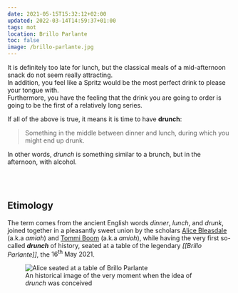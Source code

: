 ```yaml
---
date: 2021-05-15T15:32:12+02:00
updated: 2022-03-14T14:59:37+01:00
tags: mot
location: Brillo Parlante
toc: false
image: /brillo-parlante.jpg
---
```

It is definitely too late for lunch, but the classical meals of a mid-afternoon snack do not seem really attracting.  
In addition, you feel like a Spritz would be the most perfect drink to please your tongue with.  
Furthermore, you have the feeling that the drink you are going to order is going to be the first of a relatively long series.

If all of the above is true, it means it is time to have **drunch**:

> Something in the middle between dinner and lunch, during which you might end up drunk.

In other words, *drunch* is something similar to a brunch, but in the afternoon, with alcohol.

<br>
<br>

## Etimology

The term comes from the ancient English words *dinner*, *lunch*, and *drunk*, joined together in a pleasantly sweet union by the scholars [Alice Bleasdale] (a.k.a *amiah*) and [Tommi Boom] (a.k.a *amioh*), while having the very first so-called ***drunch*** of history, seated at a table of the legendary *[[Brillo Parlante]]*, the <time datetime='2021-05-16'>16<sup>th</sup> May 2021</time>.

<figure>
	<img src='{{ image }}' alt='Alice seated at a table of Brillo Parlante' title='Alice contemplating the view at Brillo Parlante'>
	<figcaption>An historical image of the very moment when the idea of <em>drunch</em> was conceived</figcaption>
</figure>

[Alice Bleasdale]: https://instagram.com/alice_bleasdale
[Tommi Boom]: https://tommi.space/about
